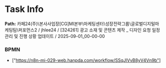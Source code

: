 # Task Info

**Path:** 카페24(주)\본사사업장\[CG]MI본부\마케팅센터\성장전략그룹\글로벌디지털마케팅팀\퍼포먼스2 / jhlee24 / [324261] 광고 소재 및 콘텐츠 제작 _ 디자인 요청 일정 관리 및 진행 상황 업데이트 / 2025-09-01_00-00-00

### BPMN
- ["https://n8n-mi-029-web.hanpda.com/workflow/SSqJlVvB8yV4Vn9b"]

